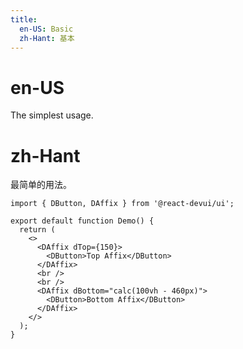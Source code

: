 ```yaml
---
title:
  en-US: Basic
  zh-Hant: 基本
---
```


# en-US

The simplest usage.

# zh-Hant

最简单的用法。

```tsx
import { DButton, DAffix } from '@react-devui/ui';

export default function Demo() {
  return (
    <>
      <DAffix dTop={150}>
        <DButton>Top Affix</DButton>
      </DAffix>
      <br />
      <br />
      <DAffix dBottom="calc(100vh - 460px)">
        <DButton>Bottom Affix</DButton>
      </DAffix>
    </>
  );
}
```
